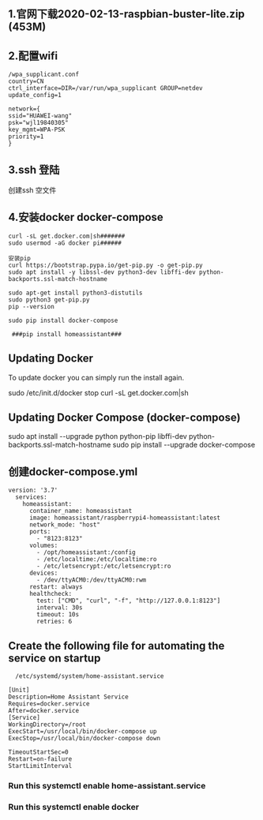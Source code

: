 ## 1.官网下载2020-02-13-raspbian-buster-lite.zip (453M)
   
## 2.配置wifi
```
/wpa_supplicant.conf 
country=CN
ctrl_interface=DIR=/var/run/wpa_supplicant GROUP=netdev
update_config=1
 
network={
ssid="HUAWEI-wang"
psk="wjl19840305"
key_mgmt=WPA-PSK
priority=1
}
```

## 3.ssh 登陆
   创建ssh 空文件
## 4.安装docker docker-compose
```
curl -sL get.docker.com|sh#######
sudo usermod -aG docker pi######

安装pip
curl https://bootstrap.pypa.io/get-pip.py -o get-pip.py 
sudo apt install -y libssl-dev python3-dev libffi-dev python-backports.ssl-match-hostname
 
sudo apt-get install python3-distutils
sudo python3 get-pip.py
pip --version

sudo pip install docker-compose

 ###pip install homeassistant###
``` 
## Updating Docker
 To update docker you can simply run the install again.

 sudo /etc/init.d/docker stop
 curl -sL get.docker.com|sh
## Updating Docker Compose (docker-compose)
 sudo apt install --upgrade python python-pip libffi-dev python-backports.ssl-match-hostname
 sudo pip install --upgrade docker-compose 


## 创建docker-compose.yml
```
version: '3.7'
  services:
    homeassistant:
      container_name: homeassistant
      image: homeassistant/raspberrypi4-homeassistant:latest
      network_mode: "host"
      ports:
        - "8123:8123"
      volumes:
        - /opt/homeassistant:/config
        - /etc/localtime:/etc/localtime:ro
        - /etc/letsencrypt:/etc/letsencrypt:ro
      devices:
        - /dev/ttyACM0:/dev/ttyACM0:rwm
      restart: always
      healthcheck:
        test: ["CMD", "curl", "-f", "http://127.0.0.1:8123"]
        interval: 30s
        timeout: 10s
        retries: 6
```

## Create the following file for automating the service on startup
      /etc/systemd/system/home-assistant.service
```
[Unit]
Description=Home Assistant Service
Requires=docker.service
After=docker.service
[Service]
WorkingDirectory=/root
ExecStart=/usr/local/bin/docker-compose up
ExecStop=/usr/local/bin/docker-compose down
             
TimeoutStartSec=0
Restart=on-failure
StartLimitInterval
```
   
### Run this systemctl enable home-assistant.service
### Run this systemctl enable docker
